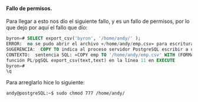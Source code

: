 #### Fallo de permisos. 

Para llegar a esto nos dío el siguiente fallo, y es un fallo de permisos, por lo que dejo por aquí el fallo que dío:

```sql
byron=# SELECT export_csv('byron', '/home/andy/' );
ERROR:  no se pudo abrir el archivo «/home/andy/emp.csv» para escritura: Permiso denegado
SUGERENCIA:  COPY TO indica al proceso servidor PostgreSQL escribir a un archivo. Puede desear usar facilidades del lado del cliente, como \copy de psql.
CONTEXTO:  sentencia SQL: «COPY emp TO '/home/andy/emp.csv' WITH (FORMAT CSV, DELIMITER ',', HEADER TRUE)»
función PL/pgSQL export_csv(text,text) en la línea 11 en EXECUTE
byron=# 
\q

```
Para arreglarlo hice lo siguiente:

```bash
andy@postgreSQL:~$ sudo chmod 777 /home/andy/
```
